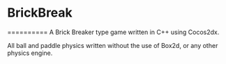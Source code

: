 <h1>BrickBreak</h1>
==========
A Brick Breaker type game written in C++ using Cocos2dx.

All ball and paddle physics written without the use of Box2d, or any other physics engine. 
